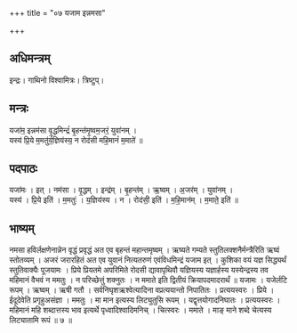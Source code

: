+++
title = "०७ यजाम इन्नमसा"

+++
## अधिमन्त्रम्
इन्द्रः। गाथिनो विश्वामित्रः। त्रिष्टुप्।

## मन्त्रः
यजा॑म॒ इन्नम॑सा वृ॒द्धमिन्द्रं॑ बृ॒हन्त॑मृ॒ष्वम॒जरं॒ युवा॑नम् ।  
यस्य॑ प्रि॒ये म॒मतु॑र्य॒ज्ञिय॑स्य॒ न रोद॑सी महि॒मानं॑ म॒माते॑ ॥

## पदपाठः
यजा॑मः । इत् । नम॑सा । वृ॒द्धम् । इन्द्र॑म् । बृ॒हन्त॑म् । ऋ॒ष्वम् । अ॒जर॑म् । युवा॑नम् ।  
यस्य॑ । प्रि॒ये इति॑ । म॒मतुः॑ । य॒ज्ञिय॑स्य । न । रोद॑सी॒ इति॑ । म॒हि॒मान॑म् । म॒माते॒ इति॑ ॥

## भाष्यम्
नमसा हविर्लक्षणेनान्नेन वृद्धं प्रवृद्धं अत एव बृहन्तं महान्तमृष्वम् । ऋष्यते गम्यते स्तुतिलक्शनैर्मन्त्रैरिति ऋष्वं स्तोतव्यम् । अजरं जरारहितं अत एव युवानं नित्यतरुणं एवंविधमिन्द्रं यजाम इत् । कुशिका वयं यज्ञ सिद्ध्यर्थं स्तुतिवाक्यैः पूजयामः । प्रिये प्रियतमे अपरिमिते रोदसी द्यावापृथिवौ यज्ञियस्य यज्ञार्हस्य यस्येन्द्रस्य तव महिमानं वैभवं न ममतुः । न परिच्छेत्तुं शक्नुतः । न ममाते इति द्वितीयं क्रियापदमादरार्थं ॥ यजामः । यजेर्लटि रूपम् । ऋष्वम् । ऋषी गतौ । सर्वनिघृशऋश्वेत्यादिना वप्रत्ययान्तो निपातितः । प्रत्ययस्वरः । प्रिये । ईदूदेवेति प्रगृहुअसंज्ञा । ममतुः । मा मान इत्यस्य लिट्युतुसि रूपम् । यद्वृत्तयोगादनिघातः । प्रत्ययस्वरः । महिमानं महि शब्दात्तस्य भाव इत्यर्थे पृध्वादिश्वादिमनिच् । चित्स्वरः । ममाते । माङ् माने शब्दे चेत्यस्य लिट्यातामि रूपं ॥ ७ ॥